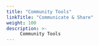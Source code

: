 ```yaml
---
title: "Community Tools"
linkTitle: "Communicate & Share"
weight: 100
description: >-
     Community Tools
---
```


